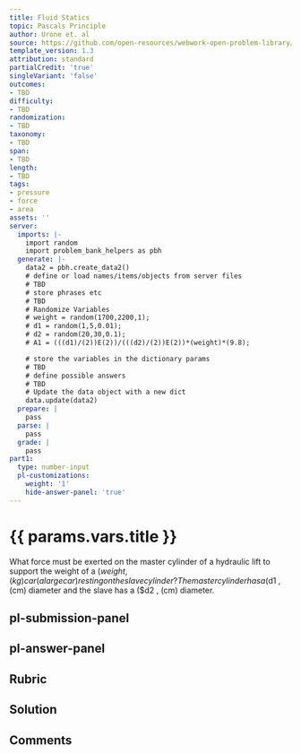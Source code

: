 ```yaml
---
title: Fluid Statics
topic: Pascals Principle
author: Urone et. al
source: https://github.com/open-resources/webwork-open-problem-library/tree/master/Contrib/BrockPhysics/College_Physics_Urone/11.Fluid_Statics/NU_U17-11-05-002.pg
template_version: 1.3
attribution: standard
partialCredit: 'true'
singleVariant: 'false'
outcomes:
- TBD
difficulty:
- TBD
randomization:
- TBD
taxonomy:
- TBD
span:
- TBD
length:
- TBD
tags:
- pressure
- force
- area
assets: ''
server:
  imports: |-
    import random
    import problem_bank_helpers as pbh
  generate: |-
    data2 = pbh.create_data2()
    # define or load names/items/objects from server files
    # TBD
    # store phrases etc
    # TBD
    # Randomize Variables
    # weight = random(1700,2200,1);
    # d1 = random(1,5,0.01);
    # d2 = random(20,30,0.1);
    # A1 = (((d1)/(2))E(2))/(((d2)/(2))E(2))*(weight)*(9.8);

    # store the variables in the dictionary params
    # TBD
    # define possible answers
    # TBD
    # Update the data object with a new dict
    data.update(data2)
  prepare: |
    pass
  parse: |
    pass
  grade: |
    pass
part1:
  type: number-input
  pl-customizations:
    weight: '1'
    hide-answer-panel: 'true'
---
```


# {{ params.vars.title }} 


What force must be exerted on the master cylinder of a hydraulic lift to support the weight of a ($weight , (kg) car (a large car) resting on the slave cylinder? The master cylinder has a ($d1 , (cm) diameter and the slave has a ($d2 , (cm) diameter.


## pl-submission-panel 


## pl-answer-panel 


## Rubric 


## Solution 


## Comments 


